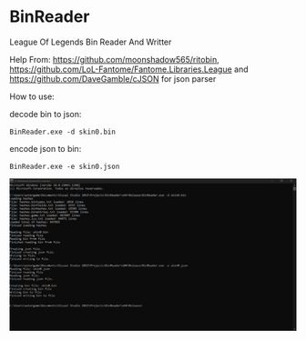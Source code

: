 # BinReader
League Of Legends Bin Reader And Writter

Help From: https://github.com/moonshadow565/ritobin, https://github.com/LoL-Fantome/Fantome.Libraries.League and https://github.com/DaveGamble/cJSON for json parser

How to use: 

decode bin to json:
```
BinReader.exe -d skin0.bin
```

encode json to bin: 
```
BinReader.exe -e skin0.json
```

![alt text](BinReader_image.png)
